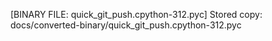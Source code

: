 [BINARY FILE: quick_git_push.cpython-312.pyc]
Stored copy: docs/converted-binary/quick_git_push.cpython-312.pyc
